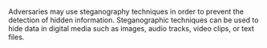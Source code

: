 Adversaries may use steganography techniques in order to prevent the detection of hidden information. Steganographic techniques can be used to hide data in digital media such as images, audio tracks, video clips, or text files.

